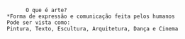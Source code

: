           O que é arte?
    *Forma de expressão e comunicação feita pelos humanos
    Pode ser vista como:
    Pintura, Texto, Escultura, Arquitetura, Dança e Cinema
